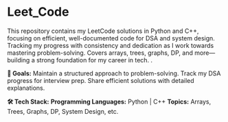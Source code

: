 # Leet_Code
This repository contains my LeetCode solutions in Python and C++, focusing on efficient, well-documented code for DSA and system design. Tracking my progress with consistency and dedication as I work towards mastering problem-solving. Covers arrays, trees, graphs, DP, and more—building a strong foundation for my career in tech.
.

**🚀 Goals:**
Maintain a structured approach to problem-solving.
Track my DSA progress for interview prep.
Share efficient solutions with detailed explanations.

**🛠 Tech Stack:**
**Programming Languages:** Python | C++
**Topics:** Arrays, Trees, Graphs, DP, System Design, etc.
